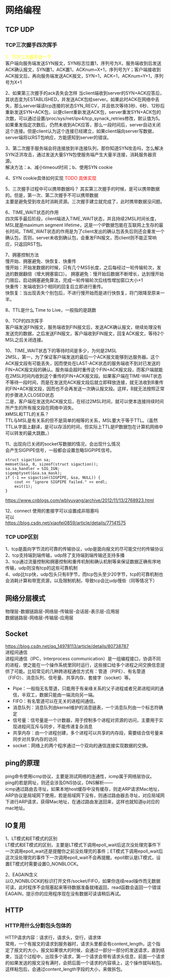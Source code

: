# 网络编程

## TCP UDP
### TCP三次握手四次挥手
<font color=#ffff00>1、TCP三次握手说一下</font>  
客户端向服务端发送SYN报文，SYN标志位置1，序列号为X，服务端收到后发送ACK确认报文，SYN置1，ACK置1，ACKnum=X+1，序列号为Y；客户端接收到ACK报文后，再向服务端发送ACK报文，SYN=1，ACK=1，ACKnum=Y+1，序列号为X+1

2、如果第三次握手的ack丢失会怎样
当client端收到server的SYN+ACK应答后，其状态变为ESTABLISHED，并发送ACK包给server。如果此时ACK在网络中丢失，那么server端该tcp连接的状态SYN_RECV，并且依次等待3秒、6秒、12秒后重新发送SYN+ACK包，以便client重新发送ACK包，server重发SYN+ACK包的次数，可以通过设置/proc/sys/net/ipv4/tcp_synack_retries修改，默认值为5。如果重发指定次数后，仍然未收到ACK应答，那么一段时间后，server自动关闭这个连接。但是client认为这个连接已经建立，如果client端向server写数据，server端将以RST包响应，方能感知到server的错误。  

3、第二次握手服务端会将连接放到半连接队列，那你知道SYN攻击吗，怎么解决  
SYN泛洪攻击，通过发送大量SYN包使服务端产生大量半连接，消耗服务器资源。  
解决方法：a、减小timeout时间；b、使用SYN cookie

4、SYN cookie具体如何实现
<font color=#ff0000>TODO 具体实现</font>  

5、三次握手过程中可以携带数据吗？
其实第三次握手的时候，是可以携带数据的。但是，第一次、第二次握手不可以携带数据  
主要是避免受到攻击时消耗资源。三次握手建立就完成了，此时携带数据没问题。 

6、TIME_WAIT状态的作用  
四次挥手最后阶段，client端进入TIME_WAIT状态，并且持续2MSL时间长度，MSL就是maximum segment lifetime，这是一个IP数据包能在互联网上生存的最长时间。TIME_WAIT状态的作用是为了client发出的确认包丢失后则还会重发一个确认包，否则，server未收到确认包，会重发FIN报文，而client则不能正常响应，只返回RST包。  

7、拥塞控制方法  
慢开始、拥塞避免、快恢复、快重传  
慢开始：开始发数据的时候，只有几个MSS长度，之后每经过一轮传输轮次，发送的数据翻倍（增大拥塞窗口）。
拥塞避免：慢开始后数据不断增长，达到慢开始门限后，启动拥塞避免算法，完成一轮传输轮次后线性增加窗口大小+1  
快重传：发端收到3个相同的回复后立即进行重传。  
快恢复：当出现丢失个别包后，不进行慢开始而是进行快恢复，将门限降至原来一半。

8、TTL是什么
Time to Live，一般指的是跳数  

9、TCP的四次挥手  
客户端发送FIN报文，服务端收到FIN报文后，发送ACK确认报文，继续处理没有发送完的数据，之后发送FIN报文，客户端收到FIN报文，回复ACK报文，等待2个MSL之后关闭连接。  

10、TIME_WAIT状态下的等待时间是多少，为何是2MSL  
2MSL，第一，为了保证客户端发送的最后一个ACK报文能够到达服务器。这个ACK报文段有可能丢失，因而使处在LAST-ACK状态的服务端收不到对已发送的FIN+ACK报文段的确认。服务端会超时重传这个FIN+ACK报文段，而客户端就能在2MSL时间内收到这个重传的FIN+ACK报文段。如果客户端在TIME-WAIT状态不等待一段时间，而是在发送完ACK报文段后就立即释放连接，就无法收到B重传的FIN+ACK报文段，因而也不会再发送一次确认报文段。这样，B就无法按照正常的步骤进入CLOSED状态  
二是，客户端在发送完ACK报文后，在经过2MSL时间，就可以使本连接持续时间所产生的所有报文段在网络中消失。  
》》MSL和TTL的关系？  
TTL与MSL是有关系的但不是简单的相等的关系，MSL要大于等于TTL。（虽然TTL从字面上翻译，是可以存活的时间，但实际上TTL是IP数据包在计算机网络中可以转发的最大跳数。）  

11、出现向已关闭的socket写数据的情况，会出现什么情况  
会产生SIGPIPE信号，一般都会设置忽略SIGPIPE信号。  
```
struct sigaction sa;
memset(&sa, 0, sizeof(struct sigaction));
sa.sa_handler = SIG_IGN;
sigemptyset(&sa.sa_mask);
if (-1 == sigaction(SIGPIPE, &sa, NULL)) {
    cout << "ignore SIGPIPE failed." << endl;
    exit(1);
}
```
https://www.cnblogs.com/wblyuyang/archive/2012/11/13/2768923.html  

12、connect 使用的套接字可以设置成非阻塞吗  
可以  
https://blog.csdn.net/xiaofei0859/article/details/77141575  

### TCP UDP区别
1、tcp是面向字节流的可靠的传输协议，udp是面向报文的尽可能交付的传输协议  
2、tcp支持端到端传输，udp除了支持端到端传输还支持多播  
3、tcp通过流量控制和拥塞控制和重传机制和确认机制等来保证数据正确有序地传输，udp则没有tcp的这些可靠机制  
4、udp比tcp快，udp包头只有8字节，而tcp包头至少20字节，tcp的可靠机制也会消耗计算和带宽资源，以及限制机制，导致tcp会比udp慢些（同等情况下）

## 网络分层模式
物理层-数据链路层-网络层-传输层-会话层-表示层-应用层  
数据链路层-网络层-传输层-应用层

## Socket
https://blog.csdn.net/qq_14978113/article/details/80738787  
进程间通信  
进程间通信（IPC，Interprocess communication）是一组编程接口，协调不同的进程，使之能在一个操作系统里同时运行，这些接口给多个进程之间交换信息提供了可能。比较常见的几种跨进程通信方式有：管道（PIPE）、有名管道（FIFO）、消息队列、信号量、共享内存、套接字（socket）等。  
* Pipe：一般指无名管道，只能用于有亲缘关系的父子进程或者兄弟进程间的通信，半双工，数据只能由一端流向另一端。  
* FIFO：有名管道可以在无关的进程间通信。  
* 消息队列：消息队列由kernel维护的消息链表，一个消息队列由一个标志符确定
* 信号量：信号量是一个计数器，用于控制多个进程对资源的访问，主要用于实现进程间互斥与同步，不能传递复杂消息
* 共享内存：由一个进程创建，多个进程可以共享的内存段，需要结合信号量来同步对共享内存的访问  
* socket：网络上的两个程序通过一个双向的通信连接实现数据的交换。  


## ping的原理
ping命令使用icmp协议，主要是测试网络的连通性，icmp属于网络层协议。  
ping的若是网址，则还会涉及DNS协议，DNS解析——  
icmp通过路由去寻址，如果本地host缓存中没有缓存，则走ARP请求Mac地址，ARP协议是局域网下使用，若是局域网下没有，则通过路由器去寻址，对应局域网下进行ARP请求，获得Mac地址，在通过路由发送回来，这样也就知道ip对应的mac地址。  

## IO复用
1、LT模式和ET模式的区别  
LT模式和ET模式的区别，主要是LT模式下调用epoll_wait后这次没处理完事件下一次调用epoll_wait还是提醒你之前没处理完的事件；ET模式下调用epoll_wait后这次没处理完的事件下一次调用epoll_wait不会再提醒。epoll默认是LT模式，设置ET模式时需要设置O_NONBLOCK。  

2、EAGAIN含义  
以O_NONBLOCK的标识打开文件/socket/FIFO，如果你连续read操作而无数据可读，此时程序不会阻塞起来等待数据准备就绪返回，read函数会返回一个错误EAGAIN，提示你的应用程序现在没有数据可读请稍后再试。  


## HTTP

### HTTP用什么分割包头包体的  
HTTP请求内容：请求行，请求头，空行，请求体  
常用，一个有报文的请求到服务器时，请求头里都会有content_length，这个指定了报文的大小，报文如果很大的时候，会通过一部分一部分的发送请求，直到结束，当这个过程中，出现多个请求，第一个请求会带有请求头信息，前面一个请求的如果发送的报文没有满时，会把后面一个请求的内容填上，这个操作就叫粘包。这样粘包后，会通过content_length字段的大小，来做拆包。  
